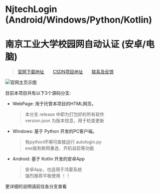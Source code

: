 # NjtechLogin (Android/Windows/Python/Kotlin)
# 南京工业大学校园网自动认证 (安卓/电脑)



> [官网下载地址][1]&emsp;&emsp;[CSDN项目地址][2]&emsp;&emsp;[联系及反馈][3]  

![官网主页示图][4]


目前本项目共有以下3个源码分支:  

- WebPage: 用于托管本项目的HTML网页。
    > 本分支 release 中即为打包好的所有软件  
    > version.json 为版本信息，用于检查更新  

- Windows: 基于 Python 开发的PC客户端。
    > 有python环境可直接运行 autologin.py  
    > exe版有断网重连、开机自启等功能  

- Android: 基于 Kotlin 开发的安卓App
    > 安卓App，也适用于鸿蒙系统  
    > 强烈推荐平板使用 ！！



更详细的说明请前往各分支查看





[1]: https://alpherk.github.io/NjtechAutoLogin/
[2]: https://blog.csdn.net/Alpherkin/article/details/120580798
[3]: https://blog.csdn.net/Alpherkin
[4]: [image/homepage.jpg](https://github.com/AlpHerk/NjtechAutoLogin/blob/WebPage/image/homepage.jpg)